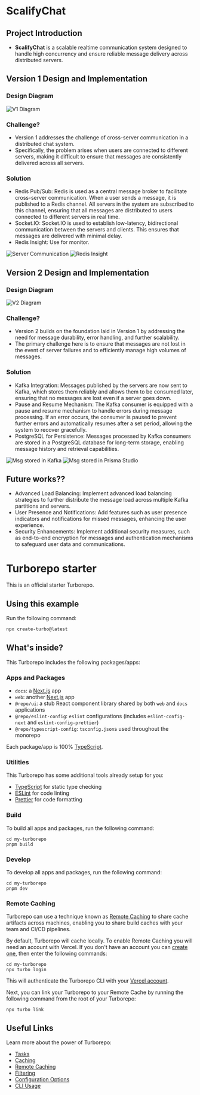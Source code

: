 # ScalifyChat

## Project Introduction
- **ScalifyChat** is a scalable realtime communication system designed to handle high concurrency and ensure reliable message delivery across distributed servers. 

## Version 1 Design and Implementation
### Design Diagram
![V1 Diagram](https://github.com/Reneechang17/Spring-MicroJobHub/blob/main/static/progress1/Monolithic%20To%20Microservices.jpg)

### Challenge?
- Version 1 addresses the challenge of cross-server communication in a distributed chat system. 
- Specifically, the problem arises when users are connected to different servers, making it difficult to ensure that messages are consistently delivered across all servers.

### Solution
- Redis Pub/Sub: Redis is used as a central message broker to facilitate cross-server communication. When a user sends a message, it is published to a Redis channel. All servers in the system are subscribed to this channel, ensuring that all messages are distributed to users connected to different servers in real time.
- Socket.IO: Socket.IO is used to establish low-latency, bidirectional communication between the servers and clients. This ensures that messages are delivered with minimal delay.
- Redis Insight: Use for monitor.

![Server Communication](https://github.com/Reneechang17/Spring-MicroJobHub/blob/main/static/progress1/Monolithic%20To%20Microservices.jpg)
![Redis Insight](https://github.com/Reneechang17/Spring-MicroJobHub/blob/main/static/progress1/Monolithic%20To%20Microservices.jpg)

## Version 2 Design and Implementation
### Design Diagram
![V2 Diagram](https://github.com/Reneechang17/Spring-MicroJobHub/blob/main/static/progress1/Monolithic%20To%20Microservices.jpg)

### Challenge?
- Version 2 builds on the foundation laid in Version 1 by addressing the need for message durability, error handling, and further scalability. 
- The primary challenge here is to ensure that messages are not lost in the event of server failures and to efficiently manage high volumes of messages.

### Solution
- Kafka Integration: Messages published by the servers are now sent to Kafka, which stores them reliably and allows them to be consumed later, ensuring that no messages are lost even if a server goes down.
- Pause and Resume Mechanism: The Kafka consumer is equipped with a pause and resume mechanism to handle errors during message processing. If an error occurs, the consumer is paused to prevent further errors and automatically resumes after a set period, allowing the system to recover gracefully.
- PostgreSQL for Persistence: Messages processed by Kafka consumers are stored in a PostgreSQL database for long-term storage, enabling message history and retrieval capabilities.

![Msg stored in Kafka](https://github.com/Reneechang17/Spring-MicroJobHub/blob/main/static/progress1/Monolithic%20To%20Microservices.jpg)
![Msg stored in Prisma Studio](https://github.com/Reneechang17/Spring-MicroJobHub/blob/main/static/progress1/Monolithic%20To%20Microservices.jpg)

## Future works??
- Advanced Load Balancing: Implement advanced load balancing strategies to further distribute the message load across multiple Kafka partitions and servers.
- User Presence and Notifications: Add features such as user presence indicators and notifications for missed messages, enhancing the user experience.
- Security Enhancements: Implement additional security measures, such as end-to-end encryption for messages and authentication mechanisms to safeguard user data and communications.


# Turborepo starter

This is an official starter Turborepo.

## Using this example

Run the following command:

```sh
npx create-turbo@latest
```

## What's inside?

This Turborepo includes the following packages/apps:

### Apps and Packages

- `docs`: a [Next.js](https://nextjs.org/) app
- `web`: another [Next.js](https://nextjs.org/) app
- `@repo/ui`: a stub React component library shared by both `web` and `docs` applications
- `@repo/eslint-config`: `eslint` configurations (includes `eslint-config-next` and `eslint-config-prettier`)
- `@repo/typescript-config`: `tsconfig.json`s used throughout the monorepo

Each package/app is 100% [TypeScript](https://www.typescriptlang.org/).

### Utilities

This Turborepo has some additional tools already setup for you:

- [TypeScript](https://www.typescriptlang.org/) for static type checking
- [ESLint](https://eslint.org/) for code linting
- [Prettier](https://prettier.io) for code formatting

### Build

To build all apps and packages, run the following command:

```
cd my-turborepo
pnpm build
```

### Develop

To develop all apps and packages, run the following command:

```
cd my-turborepo
pnpm dev
```

### Remote Caching

Turborepo can use a technique known as [Remote Caching](https://turbo.build/repo/docs/core-concepts/remote-caching) to share cache artifacts across machines, enabling you to share build caches with your team and CI/CD pipelines.

By default, Turborepo will cache locally. To enable Remote Caching you will need an account with Vercel. If you don't have an account you can [create one](https://vercel.com/signup), then enter the following commands:

```
cd my-turborepo
npx turbo login
```

This will authenticate the Turborepo CLI with your [Vercel account](https://vercel.com/docs/concepts/personal-accounts/overview).

Next, you can link your Turborepo to your Remote Cache by running the following command from the root of your Turborepo:

```
npx turbo link
```

## Useful Links

Learn more about the power of Turborepo:

- [Tasks](https://turbo.build/repo/docs/core-concepts/monorepos/running-tasks)
- [Caching](https://turbo.build/repo/docs/core-concepts/caching)
- [Remote Caching](https://turbo.build/repo/docs/core-concepts/remote-caching)
- [Filtering](https://turbo.build/repo/docs/core-concepts/monorepos/filtering)
- [Configuration Options](https://turbo.build/repo/docs/reference/configuration)
- [CLI Usage](https://turbo.build/repo/docs/reference/command-line-reference)

